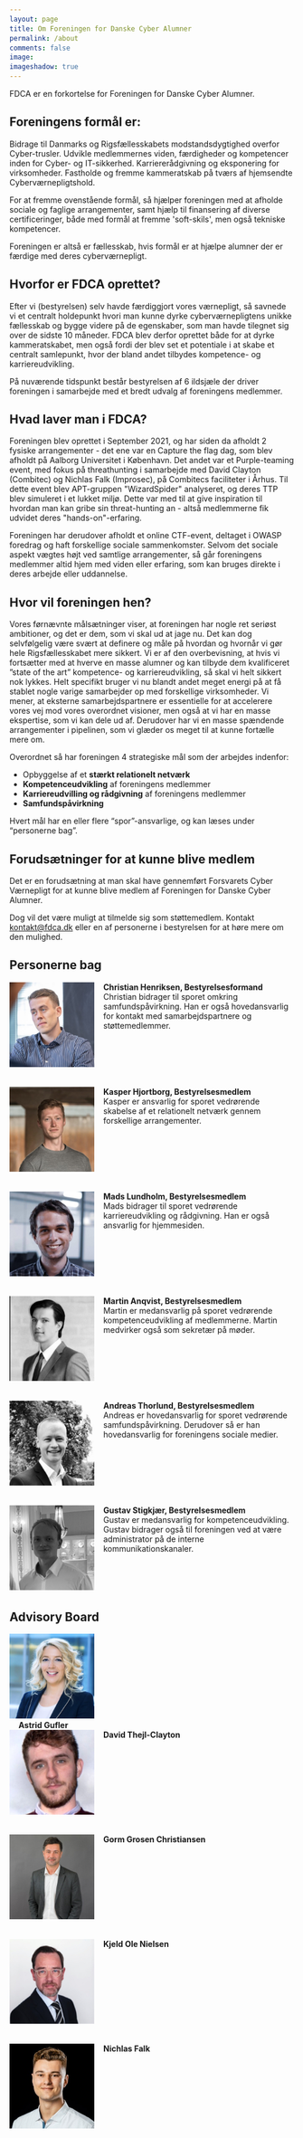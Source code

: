 ```yaml
---
layout: page
title: Om Foreningen for Danske Cyber Alumner
permalink: /about
comments: false
image: 
imageshadow: true
---
```



FDCA er en forkortelse for Foreningen for Danske Cyber Alumner.

## Foreningens formål er:

Bidrage til Danmarks og Rigsfællesskabets modstandsdygtighed overfor Cyber-trusler.
Udvikle medlemmernes viden, færdigheder og kompetencer inden for Cyber- og IT-sikkerhed.
Karriererådgivning og eksponering for virksomheder.
Fastholde og fremme kammeratskab på tværs af hjemsendte Cyberværnepligtshold.

For at fremme ovenstående formål, så hjælper foreningen med at afholde sociale og faglige arrangementer, samt hjælp til finansering af diverse certificeringer, både med formål at fremme 'soft-skils', men også tekniske kompetencer.

Foreningen er altså er fællesskab, hvis formål er at hjælpe alumner der er færdige med deres cyberværnepligt.

## Hvorfor er FDCA oprettet?

Efter vi (bestyrelsen) selv havde færdiggjort vores værnepligt, så savnede vi et centralt holdepunkt hvori man kunne dyrke cyberværnepligtens unikke fællesskab og bygge videre på de egenskaber, som man havde tilegnet sig over de sidste 10 måneder. FDCA blev derfor oprettet både for at dyrke kammeratskabet, men også fordi der blev set et potentiale i at skabe et centralt samlepunkt, hvor der bland andet tilbydes kompetence- og karriereudvikling.

På nuværende tidspunkt består bestyrelsen af 6 ildsjæle der driver foreningen i samarbejde med et bredt udvalg af foreningens medlemmer.

## Hvad laver man i FDCA?

Foreningen blev oprettet i September 2021, og har siden da afholdt 2 fysiske arrangementer - det ene var en Capture the flag dag, som blev afholdt på Aalborg Universitet i København. Det andet var et Purple-teaming event, med fokus på threathunting i samarbejde med David Clayton (Combitec) og Nichlas Falk (Improsec), på Combitecs faciliteter i Århus. Til dette event blev APT-gruppen "WizardSpider" analyseret, og deres TTP blev simuleret i et lukket miljø. Dette var med til at give inspiration til hvordan man kan gribe sin threat-hunting an - altså medlemmerne fik udvidet deres "hands-on"-erfaring.

Foreningen har derudover afholdt et online CTF-event, deltaget i OWASP foredrag og haft forskellige sociale sammenkomster. Selvom det sociale aspekt vægtes højt ved samtlige arrangementer, så går foreningens medlemmer altid hjem med viden eller erfaring, som kan bruges direkte i deres arbejde eller uddannelse.

## Hvor vil foreningen hen?

Vores førnævnte målsætninger viser, at foreningen har nogle ret seriøst ambitioner, og det er dem, som vi skal ud at jage nu. Det kan dog selvfølgelig være svært at definere og måle på hvordan og hvornår vi gør hele Rigsfællesskabet mere sikkert. Vi er af den overbevisning, at hvis vi fortsætter med at hverve en masse alumner og kan tilbyde dem kvalificeret ”state of the art” kompetence- og karriereudvikling, så skal vi helt sikkert nok lykkes. Helt specifikt bruger vi nu blandt andet meget energi på at få stablet nogle varige samarbejder op med forskellige virksomheder. Vi mener, at eksterne samarbejdspartnere er essentielle for at accelerere vores vej mod vores overordnet visioner, men også at vi har en masse ekspertise, som vi kan dele ud af. Derudover har vi en masse spændende arrangementer i pipelinen, som vi glæder os meget til at kunne fortælle mere om.

Overordnet så har foreningen 4 strategiske mål som der arbejdes indenfor: 
- Opbyggelse af et **stærkt relationelt netværk**
- **Kompetenceudvikling** af foreningens medlemmer
- **Karriereudvilling og rådgivning** af foreningens medlemmer
- **Samfundspåvirkning**

Hvert mål har en eller flere “spor”-ansvarlige, og kan læses under “personerne bag”. 

## Forudsætninger for at kunne blive medlem

Det er en forudsætning at man skal have gennemført Forsvarets Cyber Værnepligt for at kunne blive medlem af Foreningen for Danske Cyber Alumner. 

Dog vil det være muligt at tilmelde sig som støttemedlem. Kontakt kontakt@fdca.dk eller en af personerne i bestyrelsen for at høre mere om den mulighed. 

## Personerne bag

<div style="display: flex; margin-top: 0.5rem; margin-bottom: 2rem">
  <div style="min-width: 150px">
    <img src="/assets/images/people/christian-henriksen.jpg" style="width: 150px">
  </div>
  <div style="margin-left: 1rem">
    <b>Christian Henriksen, Bestyrelsesformand</b>
    <br>Christian bidrager til sporet omkring samfundspåvirkning. Han er også hovedansvarlig for kontakt med samarbejdspartnere og støttemedlemmer. 
  </div>
</div>

<div style="display: flex; margin-bottom: 2rem" style="display: flex; margin-bottom: 2rem">
  <div style="min-width: 150px">
    <img src="/assets/images/people/kasper-hjortborg.jpg" style="width: 150px">
  </div>
  <div style="margin-left: 1rem">
    <b>Kasper Hjortborg, Bestyrelsesmedlem</b>
    <br>Kasper er ansvarlig for sporet vedrørende skabelse af et relationelt netværk gennem forskellige arrangementer. 
  </div>
</div>

<div style="display: flex; margin-bottom: 2rem">
  <div style="min-width: 150px">
    <img src="/assets/images/people/mads-lundholm.jpg" style="width: 150px">
  </div>
  <div style="margin-left: 1rem">
    <b>Mads Lundholm, Bestyrelsesmedlem</b>
    <br>Mads bidrager til sporet vedrørende karriereudvikling og rådgivning. Han er også ansvarlig for hjemmesiden.
  </div>
</div>

<div style="display: flex; margin-bottom: 2rem">
  <div style="min-width: 150px">
    <img src="/assets/images/people/martin-anqvist.jpg" style="width: 150px">
  </div>
  <div style="margin-left: 1rem">
    <b>Martin Anqvist, Bestyrelsesmedlem</b>
    <br>Martin er medansvarlig på sporet vedrørende kompetenceudvikling af medlemmerne. Martin medvirker også som sekretær på møder. 
  </div>
</div>

<div style="display: flex; margin-bottom: 2rem">
  <div style="min-width: 150px">
    <img src="/assets/images/people/andreas-thorlund.jpg" style="width: 150px">
  </div>
  <div style="margin-left: 1rem">
    <b>Andreas Thorlund, Bestyrelsesmedlem</b>
    <br>Andreas er hovedansvarlig for sporet vedrørende samfundspåvirkning. Derudover så er han hovedansvarlig for foreningens sociale medier. 
  </div>
</div>

<div style="display: flex; margin-bottom: 2rem">
  <div style="min-width: 150px">
    <img src="/assets/images/people/gustav-stigkjaer.jpg" style="width: 150px">
  </div>
  <div style="margin-left: 1rem">
    <b>Gustav Stigkjær, Bestyrelsesmedlem</b>
    <br>Gustav er medansvarlig for kompetenceudvikling. Gustav bidrager også til foreningen ved at være administrator på de interne kommunikationskanaler.
  </div>
</div>

## Advisory Board

<div class="flex mb-8 mt-2">
  <div style="min-width: 150px">
    <img src="/assets/images/people/astrid-gufler.jpg" style="width: 150px">
  </div>
  <div style="margin-left: 1rem">
    <b>Astrid Gufler</b>
  </div>
</div>

<div style="display: flex; margin-bottom: 2rem">
  <div style="min-width: 150px">
    <img src="/assets/images/people/david-clayton.jpg" style="width: 150px">
  </div>
  <div style="margin-left: 1rem">
    <b>David Thejl-Clayton</b>
  </div>
</div>

<div style="display: flex; margin-bottom: 2rem">
  <div style="min-width: 150px">
    <img src="/assets/images/people/gorm-christiansen.jpg" style="width: 150px">
  </div>
  <div style="margin-left: 1rem">
    <b>Gorm Grosen Christiansen</b>
  </div>
</div>

<div style="display: flex; margin-bottom: 2rem">
  <div style="min-width: 150px">
    <img src="/assets/images/people/kjeld-ole-nielsen.jpg" style="width: 150px">
  </div>
  <div style="margin-left: 1rem">
    <b>Kjeld Ole Nielsen</b>
  </div>
</div>

<div style="display: flex; margin-bottom: 2rem">
  <div style="min-width: 150px">
    <img src="/assets/images/people/nichlas-falk.jpg" style="width: 150px">
  </div>
  <div style="margin-left: 1rem">
    <b>Nichlas Falk</b>
  </div>
</div>

